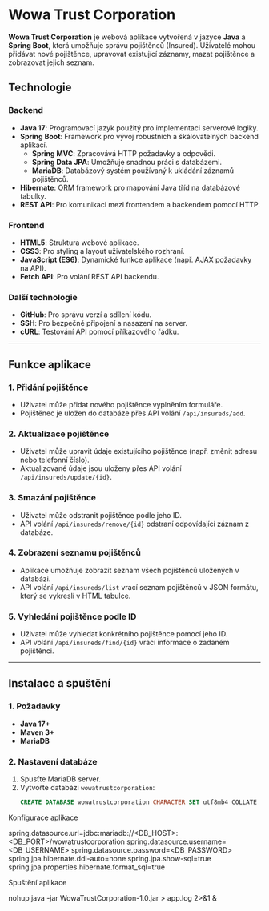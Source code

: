 # Wowa Trust Corporation

**Wowa Trust Corporation** je webová aplikace vytvořená v jazyce **Java** a **Spring Boot**, která umožňuje správu pojištěnců (Insured). 
Uživatelé mohou přidávat nové pojištěnce, upravovat existující záznamy, mazat pojištěnce a zobrazovat jejich seznam.

## Technologie

### Backend
- **Java 17**: Programovací jazyk použitý pro implementaci serverové logiky.
- **Spring Boot**: Framework pro vývoj robustních a škálovatelných backend aplikací.
  - **Spring MVC**: Zpracovává HTTP požadavky a odpovědi.
  - **Spring Data JPA**: Umožňuje snadnou práci s databázemi.
  - **MariaDB**: Databázový systém používaný k ukládání záznamů pojištěnců.
- **Hibernate**: ORM framework pro mapování Java tříd na databázové tabulky.
- **REST API**: Pro komunikaci mezi frontendem a backendem pomocí HTTP.

### Frontend
- **HTML5**: Struktura webové aplikace.
- **CSS3**: Pro styling a layout uživatelského rozhraní.
- **JavaScript (ES6)**: Dynamické funkce aplikace (např. AJAX požadavky na API).
- **Fetch API**: Pro volání REST API backendu.

### Další technologie
- **GitHub**: Pro správu verzí a sdílení kódu.
- **SSH**: Pro bezpečné připojení a nasazení na server.
- **cURL**: Testování API pomocí příkazového řádku.

---

## Funkce aplikace

### 1. Přidání pojištěnce
- Uživatel může přidat nového pojištěnce vyplněním formuláře.
- Pojištěnec je uložen do databáze přes API volání `/api/insureds/add`.

### 2. Aktualizace pojištěnce
- Uživatel může upravit údaje existujícího pojištěnce (např. změnit adresu nebo telefonní číslo).
- Aktualizované údaje jsou uloženy přes API volání `/api/insureds/update/{id}`.

### 3. Smazání pojištěnce
- Uživatel může odstranit pojištěnce podle jeho ID.
- API volání `/api/insureds/remove/{id}` odstraní odpovídající záznam z databáze.

### 4. Zobrazení seznamu pojištěnců
- Aplikace umožňuje zobrazit seznam všech pojištěnců uložených v databázi.
- API volání `/api/insureds/list` vrací seznam pojištěnců v JSON formátu, který se vykreslí v HTML tabulce.

### 5. Vyhledání pojištěnce podle ID
- Uživatel může vyhledat konkrétního pojištěnce pomocí jeho ID.
- API volání `/api/insureds/find/{id}` vrací informace o zadaném pojištěnci.

---

## Instalace a spuštění

### 1. Požadavky
- **Java 17+**
- **Maven 3+**
- **MariaDB**

### 2. Nastavení databáze
1. Spusťte MariaDB server.
2. Vytvořte databázi `wowatrustcorporation`:
   ```sql
   CREATE DATABASE wowatrustcorporation CHARACTER SET utf8mb4 COLLATE utf8mb4_unicode_ci;

Konfigurace aplikace

spring.datasource.url=jdbc:mariadb://<DB_HOST>:<DB_PORT>/wowatrustcorporation
spring.datasource.username=<DB_USERNAME>
spring.datasource.password=<DB_PASSWORD>
spring.jpa.hibernate.ddl-auto=none
spring.jpa.show-sql=true
spring.jpa.properties.hibernate.format_sql=true

Spuštění aplikace

nohup java -jar WowaTrustCorporation-1.0.jar > app.log 2>&1 &
 
